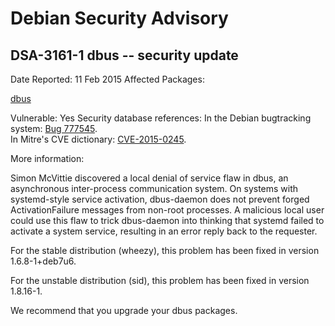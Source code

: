 
Debian Security Advisory
========================


DSA-3161-1 dbus -- security update
----------------------------------



Date Reported:
11 Feb 2015
Affected Packages:

[dbus](https://packages.debian.org/src:dbus)

Vulnerable:
Yes
Security database references:
In the Debian bugtracking system: [Bug 777545](https://bugs.debian.org/cgi-bin/bugreport.cgi?bug=777545).  
In Mitre's CVE dictionary: [CVE-2015-0245](https://security-tracker.debian.org/tracker/CVE-2015-0245).  

More information:

Simon McVittie discovered a local denial of service flaw in dbus, an
asynchronous inter-process communication system. On systems with
systemd-style service activation, dbus-daemon does not prevent forged
ActivationFailure messages from non-root processes. A malicious local
user could use this flaw to trick dbus-daemon into thinking that systemd
failed to activate a system service, resulting in an error reply back to
the requester.


For the stable distribution (wheezy), this problem has been fixed in
version 1.6.8-1+deb7u6.


For the unstable distribution (sid), this problem has been fixed in
version 1.8.16-1.


We recommend that you upgrade your dbus packages.





